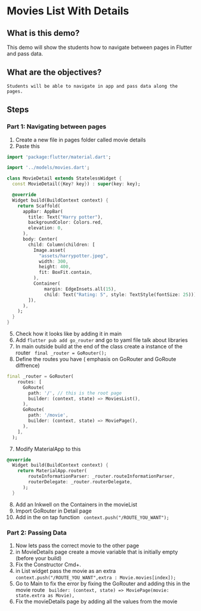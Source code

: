 # Movies List With Details

## What is this demo?
   This demo will show the students how to navigate between pages in Flutter and pass data. 

## What are the objectives?
    Students will be able to navigate in app and pass data along the pages.

## Steps
### Part 1: Navigating between pages 
1. Create a new file in pages folder called movie details
2. Paste this 
```dart 
import 'package:flutter/material.dart';

import '../models/movies.dart';

class MovieDetail extends StatelessWidget {
  const MovieDetail({Key? key}) : super(key: key);

  @override
  Widget build(BuildContext context) {
    return Scaffold(
      appBar: AppBar(
        title: Text("Harry potter"),
        backgroundColor: Colors.red,
        elevation: 0,
      ),
      body: Center(
        child: Column(children: [
          Image.asset(
            "assets/harrypotter.jpeg",
            width: 300,
            height: 400,
            fit: BoxFit.contain,
          ),
          Container(
              margin: EdgeInsets.all(15),
              child: Text("Rating: 5", style: TextStyle(fontSize: 25)))
        ]),
      ),
    );
  }
}
```
5. Check how it looks like by adding it in main
6. Add `flutter pub add go_router` and go to yaml file talk about libraries
7. In main outside build at the end of the class create a instance of the router ` final _router = GoRouter();`
8. Define the routes you have ( emphasis on GoRouter and GoRoute diffrence) 
``` dart 
final _router = GoRouter(
    routes: [
      GoRoute(
        path: '/', // this is the root page 
        builder: (context, state) => MoviesList(),
      ),
      GoRoute(
        path: '/movie',
        builder: (context, state) => MoviePage(),
      ),
    ],
  );
  ```
7. Modify MaterialApp to this 
``` dart 
@override
  Widget build(BuildContext context) {
    return MaterialApp.router(
        routeInformationParser: _router.routeInformationParser,
        routerDelegate: _router.routerDelegate,
      );
  }
  ```
8. Add an Inkwell on the Containers in the movieList
9. Import GoRouter in Detail page
10. Add in the on tap function ` context.push("/ROUTE_YOU_WANT");` 

### Part 2: Passing Data
1. Now lets pass the correct movie to the other page
2. in MovieDetails page create a movie variable that is initially empty (before your build)
3. Fix the Constructor Cmd+.
4. in List widget pass the movie as an extra `context.push("/ROUTE_YOU_WANT",extra : Movie.movies[index]);`
5. Go to Main to fix the error by fixing the GoRouter and adding this in the movie route ` builder: (context, state) => MoviePage(movie: state.extra as Movie),`
6. Fix the movieDetails page by adding all the values from the movie 


### 

